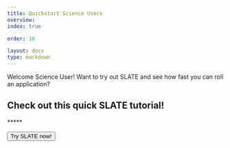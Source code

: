 ```yaml
---
title: Quickstart Science Users
overview: 
index: true

order: 10

layout: docs
type: markdown
---
```


Welcome Science User!  Want to try out SLATE and see how fast you can roll an application?


<div id="doc-call" class="container-fluid doc-call-container ">
    <div class="row doc-call-row">
        <div class="col-md-10 nofloat center-block">
            <div class="col-sm-9 text-center nofloat center-block">
                <h2 class="doc-call-title">Check out this quick SLATE tutorial!</h2>
                <p class="doc-call-text">*****</p>
                <a href="https://sandbox.slateci.io:5000"><button class="btn btn-slate">Try SLATE now!</button></a>    
            </div>
        </div>
    </div>
</div>
